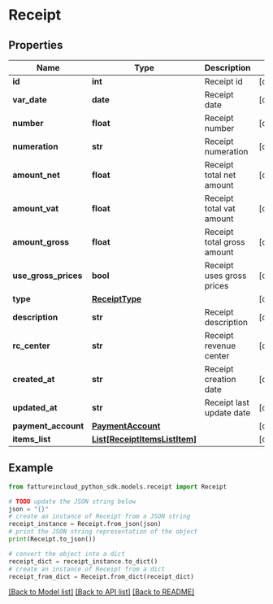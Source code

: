 # Receipt


## Properties

Name | Type | Description | Notes
------------ | ------------- | ------------- | -------------
**id** | **int** | Receipt id | [optional] 
**var_date** | **date** | Receipt date | [optional] 
**number** | **float** | Receipt number | [optional] 
**numeration** | **str** | Receipt numeration | [optional] 
**amount_net** | **float** | Receipt total net amount | [optional] 
**amount_vat** | **float** | Receipt total vat amount | [optional] 
**amount_gross** | **float** | Receipt total gross amount | [optional] 
**use_gross_prices** | **bool** | Receipt uses gross prices | [optional] 
**type** | [**ReceiptType**](ReceiptType.md) |  | [optional] 
**description** | **str** | Receipt description | [optional] 
**rc_center** | **str** | Receipt revenue center | [optional] 
**created_at** | **str** | Receipt creation date | [optional] 
**updated_at** | **str** | Receipt last update date | [optional] 
**payment_account** | [**PaymentAccount**](PaymentAccount.md) |  | [optional] 
**items_list** | [**List[ReceiptItemsListItem]**](ReceiptItemsListItem.md) |  | [optional] 

## Example

```python
from fattureincloud_python_sdk.models.receipt import Receipt

# TODO update the JSON string below
json = "{}"
# create an instance of Receipt from a JSON string
receipt_instance = Receipt.from_json(json)
# print the JSON string representation of the object
print(Receipt.to_json())

# convert the object into a dict
receipt_dict = receipt_instance.to_dict()
# create an instance of Receipt from a dict
receipt_from_dict = Receipt.from_dict(receipt_dict)
```
[[Back to Model list]](../README.md#documentation-for-models) [[Back to API list]](../README.md#documentation-for-api-endpoints) [[Back to README]](../README.md)


